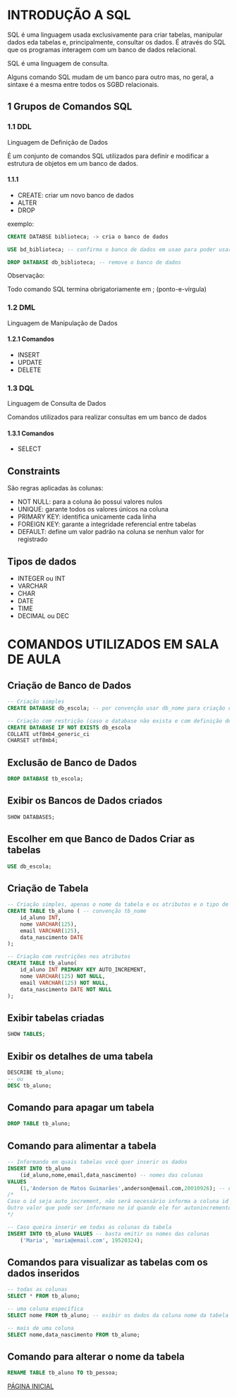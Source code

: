 # INTRODUÇÃO A SQL

SQL é uma linguagem usada exclusivamente para criar tabelas, manipular dados eda tabelas e, principalmente, consultar os dados. É através do SQL que os programas interagem com um banco de dados relacional.

SQL é uma linguagem de consulta.

Alguns comando SQL mudam de um banco para outro mas, no geral, a sintaxe é a mesma entre todos os SGBD relacionais.

## 1 Grupos de Comandos SQL

### 1.1 DDL

Linguagem de Definição de Dados

É um conjunto de comandos SQL utilizados para definir e modificar a estrutura de objetos em um banco de dados.

#### 1.1.1 
- CREATE: criar um novo banco de dados
- ALTER
- DROP

exemplo: 
```sql
CREATE DATABSE biblioteca; -> cria o banco de dados

USE bd_biblioteca; -- confirma o banco de dados em usao para poder usar as tabelas

DROP DATABASE db_biblioteca; -- remove o banco de dados
```
Observação:

Todo comando SQL termina obrigatoriamente em ; (ponto-e-vírgula)

### 1.2 DML 

Linguagem de Manipulação de Dados

#### 1.2.1 Comandos

- INSERT
- UPDATE
- DELETE

### 1.3 DQL

Linguagem de Consulta de Dados

Comandos utilizados para realizar consultas em um banco de dados

#### 1.3.1 Comandos

- SELECT


## Constraints

São regras aplicadas às colunas:

- NOT NULL: para a coluna ão possui valores nulos
- UNIQUE: garante todos os valores únicos na coluna
- PRIMARY KEY: identifica unicamente cada linha
- FOREIGN KEY: garante a integridade referencial entre tabelas
- DEFAULT: define um valor padrão na coluna se nenhun valor for registrado

## Tipos de dados

- INTEGER ou INT
- VARCHAR
- CHAR
- DATE
- TIME
- DECIMAL ou DEC

# COMANDOS UTILIZADOS EM SALA DE AULA

## Criação de Banco de Dados

```SQL 
-- Criação simples
CREATE DATABASE db_escola; -- por convenção usar db_nome para criação de banco de dados.

-- Criação com restrição (caso o database não exista e com definição dos caracteres)
CREATE DATABASE IF NOT EXISTS db_escola
COLLATE utf8mb4_generic_ci
CHARSET utf8mb4;
```

## Exclusão de Banco de Dados

```SQL
DROP DATABASE tb_escola;
```

## Exibir os Bancos de Dados criados

```SQL
SHOW DATABASES;
```
## Escolher em que Banco de Dados Criar as tabelas

```SQL
USE db_escola;
```

## Criação de Tabela

```SQL
-- Criação simples, apenas o nome da tabela e os atributos e o tipo de dado do atributo
CREATE TABLE tb_aluno ( -- convenção tb_nome
    id_aluno INT,
    nome VARCHAR(125),
    email VARCHAR(125),
    data_nascimento DATE
);

-- Criação com restrições nos atributos
CREATE TABLE tb_aluno(
    id_aluno INT PRIMARY KEY AUTO_INCREMENT,
    nome VARCHAR(125) NOT NULL,
    email VARCHAR(125) NOT NULL,
    data_nascimento DATE NOT NULL
);
```

## Exibir tabelas criadas

```SQL
SHOW TABLES;
```

## Exibir os detalhes de uma tabela

```SQL
DESCRIBE tb_aluno;
-- ou
DESC tb_aluno;
```

## Comando para apagar um tabela

```SQL
DROP TABLE tb_aluno;
```

## Comando para alimentar a tabela

```SQL
-- Informando em quais tabelas você quer inserir os dados
INSERT INTO tb_aluno
    (id_aluno,nome,email,data_nascimento) -- nomes das colunas
VALUES
    (1,'Anderson de Matos Guimarães',anderson@email.com,20010926); -- data no formato Ano Mês Dia
/*
Caso o id seja auto_increment, não será necessário informa a coluna id nem inserir seu valor. Mesmo com autoincremento, caso você informe o primeiro id, os próximos seguem a sequência, sem ser necessário informá-lo.
Outro valor que pode ser informano no id quando ele for autonincremento é DEFAULT
*/

-- Caso queira inserir em todas as colunas da tabela
INSERT INTO tb_aluno VALUES -- basta emitir os nomes das colunas
    ('Maria', 'maria@email.com', 19520324);
```

## Comandos para visualizar as tabelas com os dados inseridos

```SQL
-- todas as colunas
SELECT * FROM tb_aluno;

-- uma coluna específica
SELECT nome FROM tb_aluno; -- exibir os dados da coluna nome da tabela tb_aluno

-- mais de uma coluna
SELECT nome,data_nascimento FROM tb_aluno;
```
## Comando para alterar o nome da tabela

```SQL
RENAME TABLE tb_aluno TO tb_pessoa;
```
[PÁGINA INICIAL](README.md)